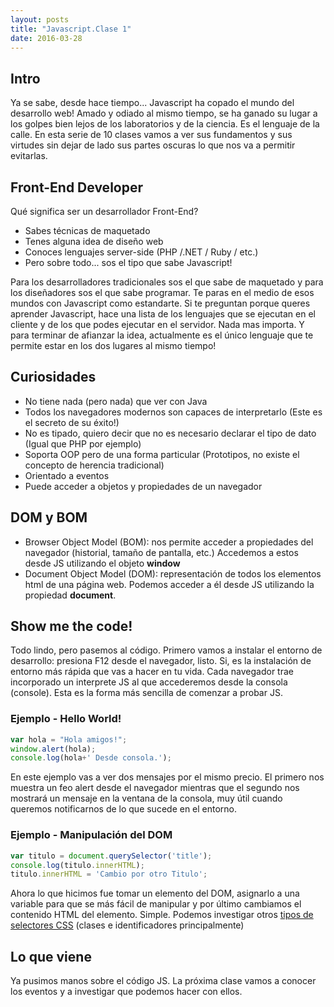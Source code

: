```yaml
---
layout: posts
title: "Javascript.Clase 1"
date: 2016-03-28
---
```


## Intro
Ya se sabe, desde hace tiempo... Javascript ha copado el mundo del desarrollo web! 
Amado y odiado al mismo tiempo, se ha ganado su lugar a los golpes bien lejos de los laboratorios y de la ciencia. Es el lenguaje de la calle.
En esta serie de 10 clases vamos a ver sus fundamentos y sus virtudes sin dejar de lado sus partes oscuras lo que nos va a permitir evitarlas.

## Front-End Developer
Qué significa ser un desarrollador Front-End?
* Sabes técnicas de maquetado
* Tenes alguna idea de diseño web
* Conoces lenguajes server-side (PHP /.NET / Ruby / etc.)
* Pero sobre todo... sos el tipo que sabe Javascript!

Para los desarrolladores tradicionales sos el que sabe de maquetado y para los diseñadores sos el que sabe programar. Te paras en el medio de esos mundos con Javascript como estandarte.
Si te preguntan porque queres aprender Javascript, hace una lista de los lenguajes que se ejecutan en el cliente y de los que podes ejecutar en el servidor. Nada mas importa.
Y para terminar de afianzar la idea, actualmente es el único lenguaje que te permite estar en los dos lugares al mismo tiempo!

## Curiosidades
* No tiene nada (pero nada) que ver con Java
* Todos los navegadores modernos son capaces de interpretarlo (Este es el secreto de su éxito!)
* No es tipado, quiero decir que no es necesario declarar el tipo de dato (Igual que PHP por ejemplo)
* Soporta OOP pero de una forma particular (Prototipos, no existe el concepto de herencia tradicional)
* Orientado a eventos
* Puede acceder a objetos y propiedades de un navegador

## DOM y BOM
* Browser Object Model (BOM): nos permite acceder a propiedades del navegador (historial, tamaño de pantalla, etc.) Accedemos a estos desde JS utilizando el objeto **window**
* Document Object Model (DOM): representación de todos los elementos html de una página web. Podemos acceder a él desde JS utilizando la propiedad **document**.

## Show me the code!
Todo lindo, pero pasemos al código. Primero vamos a instalar el entorno de desarrollo: presiona F12 desde el navegador, listo. Si, es la instalación de entorno más rápida que vas a hacer en tu vida. Cada navegador trae incorporado un interprete JS al que accederemos desde la consola (console). Esta es la forma más sencilla de comenzar a probar JS.

### Ejemplo  - Hello World!

```javascript
var hola = "Hola amigos!";
window.alert(hola);
console.log(hola+' Desde consola.');
```
En este ejemplo vas a ver dos mensajes por el mismo precio. El primero nos muestra un feo alert desde el navegador mientras que el segundo nos mostrará un mensaje en la ventana de la consola, muy útil cuando queremos notificarnos de lo que sucede en el entorno.

### Ejemplo - Manipulación del DOM

```javascript
var titulo = document.querySelector('title');
console.log(titulo.innerHTML);
titulo.innerHTML = 'Cambio por otro Titulo';
```
Ahora lo que hicimos fue tomar un elemento del DOM, asignarlo a una variable para que se más fácil de manipular y por último cambiamos el contenido HTML del elemento. Simple. Podemos investigar otros [tipos de selectores CSS](http://www.w3schools.com/cssref/css_selectors.asp) (clases e identificadores principalmente)

## Lo que viene
Ya pusimos manos sobre el código JS. La próxima clase vamos a conocer los eventos y a investigar que podemos hacer con ellos.


